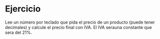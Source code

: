 # Ejercicio

Lee un número por teclado que pida el precio de un producto  (puede tener decimales) y calcule el precio final con IVA.
El IVA serauna constante que sera del 21%.